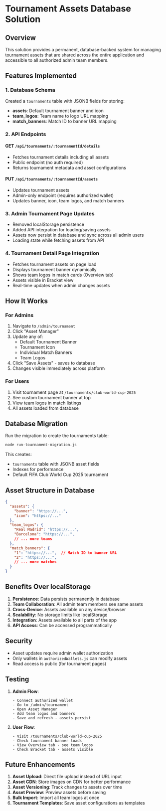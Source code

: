 # Tournament Assets Database Solution

## Overview
This solution provides a permanent, database-backed system for managing tournament assets that are shared across the entire application and accessible to all authorized admin team members.

## Features Implemented

### 1. Database Schema
Created a `tournaments` table with JSONB fields for storing:
- **assets**: Default tournament banner and icon
- **team_logos**: Team name to logo URL mapping
- **match_banners**: Match ID to banner URL mapping

### 2. API Endpoints

#### GET `/api/tournaments/:tournamentId/details`
- Fetches tournament details including all assets
- Public endpoint (no auth required)
- Returns tournament metadata and asset configurations

#### PUT `/api/tournaments/:tournamentId/assets`
- Updates tournament assets
- Admin-only endpoint (requires authorized wallet)
- Updates banner, icon, team logos, and match banners

### 3. Admin Tournament Page Updates
- Removed localStorage persistence
- Added API integration for loading/saving assets
- Assets now persist in database and sync across all admin users
- Loading state while fetching assets from API

### 4. Tournament Detail Page Integration
- Fetches tournament assets on page load
- Displays tournament banner dynamically
- Shows team logos in match cards (Overview tab)
- Assets visible in Bracket view
- Real-time updates when admin changes assets

## How It Works

### For Admins
1. Navigate to `/admin/tournament`
2. Click "Asset Manager"
3. Update any of:
   - Default Tournament Banner
   - Tournament Icon
   - Individual Match Banners
   - Team Logos
4. Click "Save Assets" - saves to database
5. Changes visible immediately across platform

### For Users
1. Visit tournament page at `/tournaments/club-world-cup-2025`
2. See custom tournament banner at top
3. View team logos in match listings
4. All assets loaded from database

## Database Migration

Run the migration to create the tournaments table:

```bash
node run-tournament-migration.js
```

This creates:
- `tournaments` table with JSONB asset fields
- Indexes for performance
- Default FIFA Club World Cup 2025 tournament

## Asset Structure in Database

```json
{
  "assets": {
    "banner": "https://...",
    "icon": "https://..."
  },
  "team_logos": {
    "Real Madrid": "https://...",
    "Barcelona": "https://...",
    // ... more teams
  },
  "match_banners": {
    "1": "https://...",  // Match ID to banner URL
    "2": "https://...",
    // ... more matches
  }
}
```

## Benefits Over localStorage

1. **Persistence**: Data persists permanently in database
2. **Team Collaboration**: All admin team members see same assets
3. **Cross-Device**: Assets available on any device/browser
4. **Scalability**: No storage limits like localStorage
5. **Integration**: Assets available to all parts of the app
6. **API Access**: Can be accessed programmatically

## Security

- Asset updates require admin wallet authorization
- Only wallets in `authorizedWallets.js` can modify assets
- Read access is public (for tournament pages)

## Testing

1. **Admin Flow**:
   ```
   - Connect authorized wallet
   - Go to /admin/tournament
   - Open Asset Manager
   - Add team logos and banners
   - Save and refresh - assets persist
   ```

2. **User Flow**:
   ```
   - Visit /tournaments/club-world-cup-2025
   - Check tournament banner loads
   - View Overview tab - see team logos
   - Check Bracket tab - assets visible
   ```

## Future Enhancements

1. **Asset Upload**: Direct file upload instead of URL input
2. **Asset CDN**: Store images on CDN for better performance
3. **Asset Versioning**: Track changes to assets over time
4. **Asset Preview**: Preview assets before saving
5. **Bulk Import**: Import all team logos at once
6. **Tournament Templates**: Save asset configurations as templates 